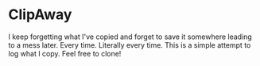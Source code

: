 # ClipAway
I keep forgetting what I've copied and forget to save it somewhere leading to a mess later. Every time. Literally every time. This is a simple attempt to log what I copy. Feel free to clone!
